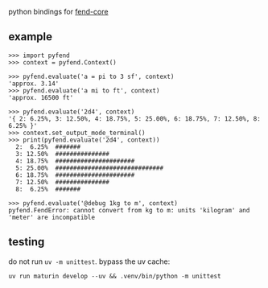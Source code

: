 python bindings for [fend-core](https://crates.io/crates/fend-core)

## example
```
>>> import pyfend
>>> context = pyfend.Context()

>>> pyfend.evaluate('a = pi to 3 sf', context)
'approx. 3.14'
>>> pyfend.evaluate('a mi to ft', context)
'approx. 16500 ft'

>>> pyfend.evaluate('2d4', context)
'{ 2: 6.25%, 3: 12.50%, 4: 18.75%, 5: 25.00%, 6: 18.75%, 7: 12.50%, 8: 6.25% }'
>>> context.set_output_mode_terminal()
>>> print(pyfend.evaluate('2d4', context))
  2:  6.25%  #######
  3: 12.50%  ###############
  4: 18.75%  ######################
  5: 25.00%  ##############################
  6: 18.75%  ######################
  7: 12.50%  ###############
  8:  6.25%  #######

>>> pyfend.evaluate('@debug 1kg to m', context)
pyfend.FendError: cannot convert from kg to m: units 'kilogram' and 'meter' are incompatible
```

## testing
do not run `uv -m unittest`. bypass the uv cache:
```
uv run maturin develop --uv && .venv/bin/python -m unittest
```
